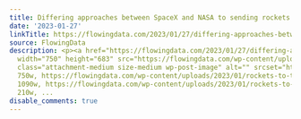 ```yaml
---
title: Differing approaches between SpaceX and NASA to sending rockets to the moon
date: '2023-01-27'
linkTitle: https://flowingdata.com/2023/01/27/differing-approaches-between-spacex-and-nasa-of-sending-rockets-to-the-moon/
source: FlowingData
description: <p><a href="https://flowingdata.com/2023/01/27/differing-approaches-between-spacex-and-nasa-of-sending-rockets-to-the-moon/"><img
  width="750" height="683" src="https://flowingdata.com/wp-content/uploads/2023/01/rockets-to-the-moon-750x683.png"
  class="attachment-medium size-medium wp-post-image" alt="" srcset="https://flowingdata.com/wp-content/uploads/2023/01/rockets-to-the-moon-750x683.png
  750w, https://flowingdata.com/wp-content/uploads/2023/01/rockets-to-the-moon-1090x992.png
  1090w, https://flowingdata.com/wp-content/uploads/2023/01/rockets-to-the-moon-210x191.png
  210w, ...
disable_comments: true
---
```

<p><a href="https://flowingdata.com/2023/01/27/differing-approaches-between-spacex-and-nasa-of-sending-rockets-to-the-moon/"><img width="750" height="683" src="https://flowingdata.com/wp-content/uploads/2023/01/rockets-to-the-moon-750x683.png" class="attachment-medium size-medium wp-post-image" alt="" srcset="https://flowingdata.com/wp-content/uploads/2023/01/rockets-to-the-moon-750x683.png 750w, https://flowingdata.com/wp-content/uploads/2023/01/rockets-to-the-moon-1090x992.png 1090w, https://flowingdata.com/wp-content/uploads/2023/01/rockets-to-the-moon-210x191.png 210w, ...